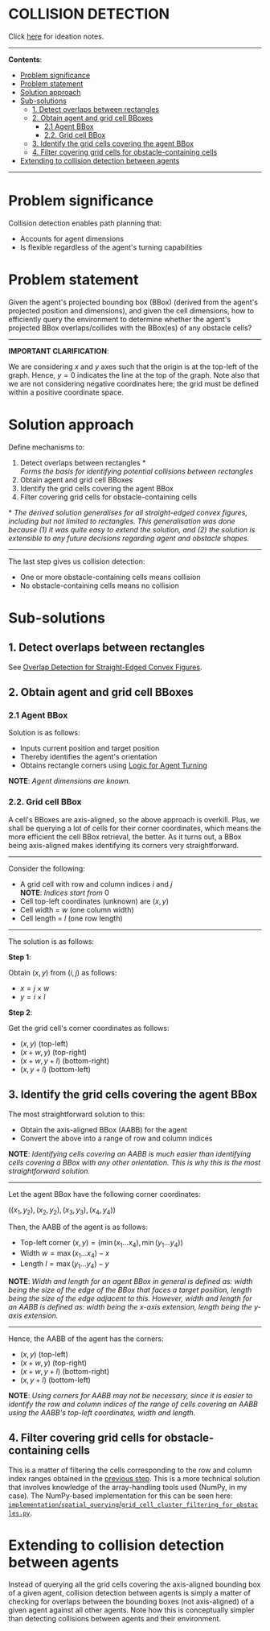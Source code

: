 <h1>COLLISION DETECTION</h1>

Click [here](../ideation/collision-detection-accounting-for-agent-dims.md) for ideation notes.

---

**Contents**:

- [Problem significance](#problem-significance)
- [Problem statement](#problem-statement)
- [Solution approach](#solution-approach)
- [Sub-solutions](#sub-solutions)
  - [1. Detect overlaps between rectangles](#1-detect-overlaps-between-rectangles)
  - [2. Obtain agent and grid cell BBoxes](#2-obtain-agent-and-grid-cell-bboxes)
    - [2.1 Agent BBox](#21-agent-bbox)
    - [2.2. Grid cell BBox](#22-grid-cell-bbox)
  - [3. Identify the grid cells covering the agent BBox](#3-identify-the-grid-cells-covering-the-agent-bbox)
  - [4. Filter covering grid cells for obstacle-containing cells](#4-filter-covering-grid-cells-for-obstacle-containing-cells)
- [Extending to collision detection between agents](#extending-to-collision-detection-between-agents)

---

# Problem significance
Collision detection enables path planning that:

- Accounts for agent dimensions
- Is flexible regardless of the agent's turning capabilities

# Problem statement
Given the agent's projected bounding box (BBox) (derived from the agent's projected position and dimensions), and given the cell dimensions, how to efficiently query the environment to determine whether the agent's projected BBox overlaps/collides with the BBox(es) of any obstacle cells?

---

**IMPORTANT CLARIFICATION**:

We are considering $x$ and $y$ axes such that the origin is at the top-left of the graph. Hence, $y = 0$ indicates the line at the top of the graph. Note also that we are not considering negative coordinates here; the grid must be defined within a positive coordinate space.

# Solution approach
Define mechanisms to:

1. Detect overlaps between rectangles \* <br> _Forms the basis for identifying potential collisions between rectangles_
2. Obtain agent and grid cell BBoxes
3. Identify the grid cells covering the agent BBox
4. Filter covering grid cells for obstacle-containing cells

\* _The derived solution generalises for all straight-edged convex figures, including but not limited to rectangles. This generalisation was done because (1) it was quite easy to extend the solution, and (2) the solution is extensible to any future decisions regarding agent and obstacle shapes._

---

The last step gives us collision detection:

- One or more obstacle-containing cells means collision
- No obstacle-containing cells means no collision

# Sub-solutions
## 1. Detect overlaps between rectangles
See [Overlap Detection for Straight-Edged Convex Figures](overlap-detection-for-straight-edged-convex-figures.md).

## 2. Obtain agent and grid cell BBoxes
### 2.1 Agent BBox
Solution is as follows:

- Inputs current position and target position
- Thereby identifies the agent's orientation
- Obtains rectangle corners using [Logic for Agent Turning](logic-for-agent-turning.md)

**NOTE**: _Agent dimensions are known._

### 2.2. Grid cell BBox
A cell's BBoxes are axis-aligned, so the above approach is overkill. Plus, we shall be querying a lot of cells for their corner coordinates, which means the more efficient the cell BBox retrieval, the better. As it turns out, a BBox being axis-aligned makes identifying its corners very straightforward.

---

Consider the following:

- A grid cell with row and column indices $i$ and $j$ <br> **NOTE**: _Indices start from_ 0
- Cell top-left coordinates (unknown) are $(x, y)$
- Cell width = $w$ (one column width)
- Cell length = $l$ (one row length)

---

The solution is as follows:

**Step 1**:

Obtain $(x, y)$ from $(i, j)$ as follows:

- $x = j \times w$
- $y = i \times l$

**Step 2**:

Get the grid cell's corner coordinates as follows:

- $(x, y)$ (top-left)
- $(x + w, y)$ (top-right)
- $(x + w, y + l)$ (bottom-right)
- $(x, y + l)$ (bottom-left)

## 3. Identify the grid cells covering the agent BBox
The most straightforward solution to this:

- Obtain the axis-aligned BBox (AABB) for the agent
- Convert the above into a range of row and column indices

**NOTE**: _Identifying cells covering an AABB is much easier than identifying cells covering a BBox with any other orientation. This is why this is the most straightforward solution._

---

Let the agent BBox have the following corner coordinates:

$((x_1, y_2), (x_2, y_2),  (x_3, y_3),  (x_4, y_4))$

Then, the AABB of the agent is as follows:

- Top-left corner $(x, y) = (\min(x_1 ... x_4), \min(y_1 ... y_4))$
- Width $w = \max(x_1 ... x_4) - x$
- Length $l = \max(y_1 ... y_4) - y$

**NOTE**: _Width and length for an agent BBox in general is defined as: width being the size of the edge of the BBox that faces a target position, length being the size of the edge adjacent to this. However, width and length for an AABB is defined as: width being the x-axis extension, length being the y-axis extension._

---

Hence, the AABB of the agent has the corners:

- $(x, y)$ (top-left)
- $(x + w, y)$ (top-right)
- $(x + w, y + l)$ (bottom-right)
- $(x, y + l)$ (bottom-left)

**NOTE**: _Using corners for AABB may not be necessary, since it is easier to identify the row and column indices of the range of cells covering an AABB using the AABB's top-left coordinates, width and length._

## 4. Filter covering grid cells for obstacle-containing cells
This is a matter of filtering the cells corresponding to the row and column index ranges obtained in the [previous step](#identify-the-grid-cells-covering-the-agent-bbox). This is a more technical solution that involves knowledge of the array-handling tools used (NumPy, in my case). The NumPy-based implementation for this can be seen here: [`implementation`/`spatial_querying`/`grid_cell_cluster_filtering_for_obstacles.py`](../implementation/spatial_querying/grid_cell_cluster_filtering_for_obstacles.py).

# Extending to collision detection between agents
Instead of querying all the grid cells covering the axis-aligned bounding box of a given agent, collision detection between agents is simply a matter of checking for overlaps between the bounding boxes (not axis-aligned) of a given agent against all other agents. Note how this is conceptually simpler than detecting collisions between agents and their environment.
